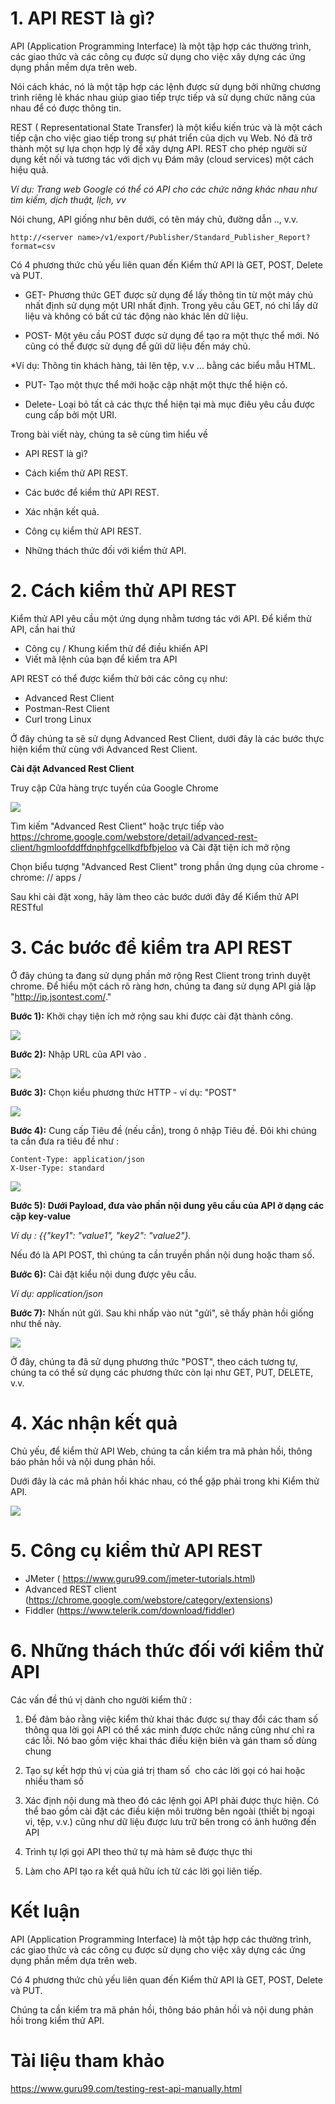 # 1. API REST là gì?

API (Application Programming Interface) là một tập hợp các thường trình, các giao thức và các công cụ được sử dụng cho việc xây dựng các ứng dụng phần mềm dựa trên web.

Nói cách khác, nó là một tập hợp các lệnh được sử dụng bởi những chương trình riêng lẻ khác nhau giúp giao tiếp trực tiếp và sử dụng chức năng của nhau để có được thông tin.

REST ( Representational State Transfer) là một kiểu kiến trúc và là một cách tiếp cận cho việc giao tiếp trong sự phát triển của dịch vụ Web. Nó đã trở thành một sự lựa chọn hợp lý để xây dựng API. REST cho phép người sử dụng kết nối và tương tác với dịch vụ Đám mây (cloud services) một cách hiệu quả.


*Ví dụ: Trang web Google có thể có API cho các chức năng khác nhau như tìm kiếm, dịch thuật, lịch, vv*

Nói chung, API giống như bên dưới,  có tên máy chủ, đường dẫn .., v.v.

```
http://<server name>/v1/export/Publisher/Standard_Publisher_Report?format=csv
```

Có 4 phương thức chủ yếu liên quan đến Kiểm thử API là GET, POST, Delete và PUT.


* GET- Phương thức GET được sử dụng để lấy thông tin từ một máy chủ nhất định sử dụng một URI nhất định. Trong yêu cầu GET, nó chỉ lấy dữ liệu và không có bất cứ tác động nào khác lên dữ liệu. 

* POST- Một yêu cầu POST được sử dụng để tạo ra một thực thể mới. Nó cũng có thể được sử dụng để gửi dữ liệu đến máy chủ. 

*Ví dụ: Thông tin khách hàng, tải lên tệp, v.v ... bằng các biểu mẫu HTML.

* PUT- Tạo một thực thể mới hoặc cập nhật một thực thể hiện có.

* Delete- Loại bỏ tất cả các thực thể hiện tại mà mục điêu yêu cầu được cung cấp bởi một URI.

Trong  bài viết này, chúng ta sẽ  cùng tìm hiểu về 

* API REST là gì?

* Cách kiểm thử API REST.

* Các bước để kiểm thử API REST.

* Xác nhận kết quả.

* Công cụ kiểm thử API REST.

* Những thách thức đối với kiểm thử API.

# 2. Cách kiểm thử API REST

Kiểm thử API yêu cầu một ứng dụng nhằm tương tác với API. Để kiểm thử API, cần hai thứ

* Công cụ / Khung kiểm thử để điều khiển API
* Viết mã lệnh của  bạn để kiểm tra API


API REST có thể được kiểm thử bởi các công cụ như:

* Advanced Rest Client
* Postman-Rest Client
* Curl trong Linux

Ở đây chúng ta sẽ sử dụng Advanced Rest Client, dưới đây là các bước thực hiện kiểm thử cùng với  Advanced Rest Client.

**Cài đặt Advanced Rest Client**

Truy cập Cửa hàng trực tuyến của Google Chrome

![](https://images.viblo.asia/e16d18fd-22a4-40b7-a8c7-7fd9e5bc9ecf.png)

Tìm kiếm "Advanced Rest Client" hoặc trực tiếp vào https://chrome.google.com/webstore/detail/advanced-rest-client/hgmloofddffdnphfgcellkdfbfbjeloo  và Cài đặt tiện ích mở rộng

Chọn biểu tượng "Advanced Rest Client" trong phần ứng dụng của chrome - chrome: // apps /

Sau khi cài đặt xong, hãy làm theo các bước dưới đây để Kiểm thử API RESTful

# 3. Các bước để kiểm tra API REST

Ở đây chúng ta đang sử dụng phần mở rộng Rest Client trong trình duyệt chrome. Để hiểu một cách rõ ràng hơn, chúng ta đang sử dụng API giả lập "http://ip.jsontest.com/."

**Bước 1):** Khởi chạy tiện ích mở rộng sau khi được cài đặt thành công.

![](https://images.viblo.asia/feaa9eb8-fbe2-4296-9910-f7ae777dae57.png)

**Bước 2):** Nhập URL của API vào .

![](https://images.viblo.asia/4751fdcc-ac0e-4331-baf1-bfdf44296a6c.png)

**Bước 3):** Chọn kiểu phương thức HTTP - ví dụ: "POST"

![](https://images.viblo.asia/f020c08b-4fe2-411a-b05d-fced7902fa09.png)

**Bước 4):** Cung cấp Tiêu đề (nếu cần), trong ô nhập Tiêu đề. Đôi khi chúng ta cần đưa ra tiêu đề như :

```
Content-Type: application/json
X-User-Type: standard
```

![](https://images.viblo.asia/f50c08fc-fa95-4678-8d29-2701fc7dbfeb.png)

**Bước 5): Dưới Payload, đưa vào phần nội dung yêu cầu của API ở dạng các cặp key-value**

*Ví dụ : {{"key1": "value1", "key2": "value2"}.*

Nếu đó là API POST, thì chúng ta cần truyền phần nội dung hoặc tham số.

**Bước 6):** Cài đặt kiểu nội dung được yêu cầu.

*Ví dụ: application/json*

**Bước 7):** Nhấn nút gửi. Sau khi nhấp vào nút "gửi", sẽ thấy phản hồi giống như thế này.

![](https://images.viblo.asia/c72f8676-39f3-47e8-8e70-3585e8d2154e.png)

Ở đây, chúng ta đã sử dụng phương thức "POST", theo cách tương tự, chúng ta có thể sử dụng các phương thức còn lại như GET, PUT, DELETE, v.v.

# 4. Xác nhận kết quả

Chủ yếu, để kiểm thử API Web, chúng ta cần kiểm tra mã phản hồi, thông báo phản hồi và nội dung phản hồi.

Dưới đây là các mã phản hồi khác nhau, có thể gặp phải trong khi Kiểm thử API.

![](https://images.viblo.asia/7a62a4f4-b074-4312-b1c7-3499524ebb92.png)

# 5. Công cụ kiểm thử API REST
* JMeter ( https://www.guru99.com/jmeter-tutorials.html)
* Advanced REST client (https://chrome.google.com/webstore/category/extensions)
* Fiddler (https://www.telerik.com/download/fiddler)

# 6. Những thách thức đối với kiểm thử API

Các vấn đề thú vị dành cho người kiểm thử :

1. Để đảm bảo rằng việc kiểm thử khai thác được sự thay đổi các tham số thông qua lời gọi API có thể xác minh  được chức năng cũng như chỉ ra các lỗi. Nó bao gồm việc khai thác điều kiện biên và gán tham số dùng chung
2. Tạo sự kết hợp thú vị của giá trị tham số  cho các lời gọi có hai hoặc nhiều tham số

3. Xác định nội dung mà theo đó các lệnh gọi API phải được thực hiện. Có thể bao gồm cài đặt các điều kiện môi trường bên ngoài (thiết bị ngoại vi, tệp, v.v.) cũng như dữ liệu được lưu trữ bên trong có ảnh hưởng đến API

4. Trình tự  lợi gọi API theo thứ tự mà hàm sẽ được thực thi

5.  Làm cho API tạo ra kết quả hữu ích từ các lời gọi liên tiếp.

# Kết luận

API (Application Programming Interface) là một tập hợp các thường trình, các giao thức và các công cụ được sử dụng cho việc xây dựng các ứng dụng phần mềm dựa trên web.

Có 4 phương thức chủ yếu liên quan đến Kiểm thử API là GET, POST, Delete và PUT.

Chúng ta cần kiểm tra mã phản hồi, thông báo phản hồi và nội dung phản hồi trong kiểm thử API.

# Tài liệu tham khảo 
https://www.guru99.com/testing-rest-api-manually.html